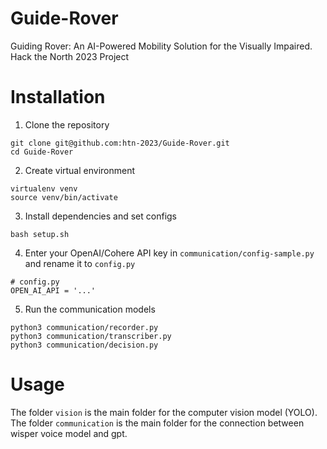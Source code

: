 # Guide-Rover

Guiding Rover: An AI-Powered Mobility Solution for the Visually Impaired. Hack the North 2023 Project

# Installation

1. Clone the repository

```
git clone git@github.com:htn-2023/Guide-Rover.git
cd Guide-Rover
```

2. Create virtual environment

```
virtualenv venv
source venv/bin/activate
```

3. Install dependencies and set configs

```
bash setup.sh
```

4. Enter your OpenAI/Cohere API key in `communication/config-sample.py` and rename it to `config.py`

```
# config.py
OPEN_AI_API = '...'
```

5. Run the communication models

```
python3 communication/recorder.py
python3 communication/transcriber.py
python3 communication/decision.py
```

# Usage

The folder `vision` is the main folder for the computer vision model (YOLO). The folder `communication` is the main folder for the connection between wisper voice model and gpt.

